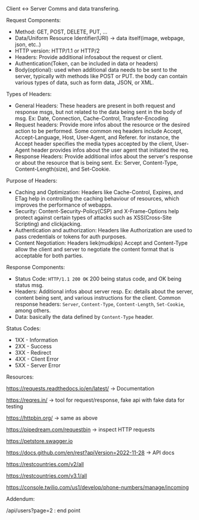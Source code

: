 Client <-> Server Comms and data transfering.

Request Components:
- Method: GET, POST, DELETE, PUT, ...
- Data/Uniform Resource Identifier(URI) -> data itself(image, webpage, json, etc..)
- HTTP version: HTTP/1.1 or HTTP/2
- Headers: Provide additional infosabout the request or client. 
- Authentication(Token, can be included in data or headers)
- Body(optional): used when additional data needs to be sent to the server, typically with methods like POST or PUT. the body can contain various types of data, such as form data, JSON, or XML.

Types of Headers:
- General Headers: These headers are present in both request and response msgs, but not related to the data being sent in the body of msg. Ex: Date, Connection, Cache-Control, Transfer-Encoding
- Request headers: Provide more infos about the resource or the desired action to be performed. Some common req headers include Accept, Accept-Language, Host, User-Agent, and Referer. for instance, the Accept header specifies the media types accepted by the client, User-Agent header provides infos about the user agent that initiated the req.
- Response Headers: Provide additional infos about the server's response or about the resource that is being sent. Ex: Server, Content-Type, Content-Length(size), and Set-Cookie.

Purpose of Headers:
- Caching and Optimization: Headers like Cache-Control, Expires, and ETag help in controlling the caching behaviour of resources, which improves the performance of webapps.
- Security: Content-Security-Policy(CSP) and X-Frame-Options help protect against certain types of attacks such as XSS(Cross-Site Scripting) and clickjacking.
- Authentication and authorization: Headers like Authorization are used to pass credentials or tokens for auth purposes.
- Content Negotiation: Headers liek(mudkips) Accept and Content-Type allow the client and server to negotiate the content format that is acceptable for both parties. 

Response Components:
- Status Code: `HTTP/1.1 200 OK` 200 being status code, and OK being status msg.
- Headers: Additional infos about server resp. Ex: details about the server, content being sent, and various instructions for the client. Common response headers: `Server`, `Content-Type`, `Content-Length`, `Set-Cookie`, among others.
- Data: basically the data defined by `Content-Type` header.

Status Codes:
- 1XX - Information
- 2XX - Success
- 3XX - Redirect
- 4XX - Client Error
- 5XX - Server Error









































Resources:

https://requests.readthedocs.io/en/latest/ -> Documentation

https://reqres.in/ -> tool for request/response, fake api with fake data for testing

https://httpbin.org/ -> same as above

https://pipedream.com/requestbin -> inspect HTTP requests

https://petstore.swagger.io

https://docs.github.com/en/rest?apiVersion=2022-11-28 -> API docs

https://restcountries.com/v2/all

https://restcountries.com/v3.1/all

https://console.twilio.com/us1/develop/phone-numbers/manage/incoming


Addendum:

/api/users?page=2 : end point